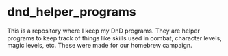 # dnd_helper_programs
This is a repository where I keep my DnD programs. They are helper programs to keep track of things like skills used in combat, character levels, magic levels, etc. These were made for our homebrew campaign.
